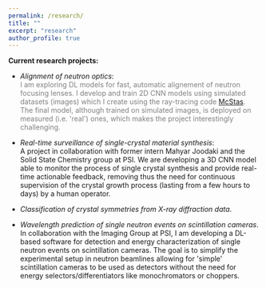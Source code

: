 ```yaml
---
permalink: /research/
title: ""
excerpt: "research"
author_profile: true
---
```




**Current research projects:** 

- _Alignment of neutron optics_: <br> <span style="color:gray">I am exploring DL models for fast, automatic alignement of neutron focusing lenses. 
I develop and train 2D CNN models using simulated datasets (images) which I create using the ray-tracing code <a href="https://www.mcstas.org">McStas</a>.
The final model, although trained on simulated images, is deployed on measured (i.e. 'real') ones, which makes the project interestingly challenging.</span>

- _Real-time surveillance of single-crystal material synthesis_:<br>
A project in collaboration with former intern Mahyar Joodaki and the Solid State Chemistry group at PSI. We are developing a 3D CNN model able to  monitor     the process of single crystal synthesis and provide real-time actionable feedback, removing thus the need for continuous supervision of the crystal growth process (lasting from a few hours to days) by a human operator.
- _Classification of crystal symmetries  from X-ray diffraction data_. <br>

- _Wavelength prediction of single neutron events on scintillation cameras_.<br>
In collaboration with the Imaging Group at PSI, I am developing a DL-based software for detection and energy characterization of single neutron events on scintillation cameras. The goal is to simplify the experimental setup in neutron beamlines allowing for 'simple' scintillation cameras to be used as detectors without the need for energy selectors/differentiators like monochromators or choppers.


 



